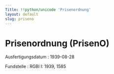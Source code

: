 ```yaml
---
Title: !!python/unicode 'Prisenordnung'
layout: default
slug: priseno
---
```


# Prisenordnung (PrisenO)

Ausfertigungsdatum
:   1939-08-28

Fundstelle
:   RGBl I: 1939, 1585

